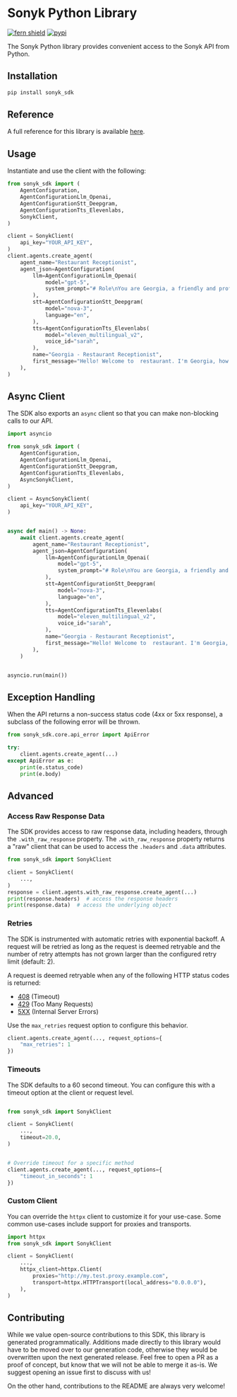 # Sonyk Python Library

[![fern shield](https://img.shields.io/badge/%F0%9F%8C%BF-Built%20with%20Fern-brightgreen)](https://buildwithfern.com?utm_source=github&utm_medium=github&utm_campaign=readme&utm_source=https%3A%2F%2Fgithub.com%2Fws-github-admin%2Fsonyk-py-sdk)
[![pypi](https://img.shields.io/pypi/v/sonyk_sdk)](https://pypi.python.org/pypi/sonyk_sdk)

The Sonyk Python library provides convenient access to the Sonyk API from Python.

## Installation

```sh
pip install sonyk_sdk
```

## Reference

A full reference for this library is available [here](https://github.com/ws-github-admin/sonyk-py-sdk/blob/HEAD/./reference.md).

## Usage

Instantiate and use the client with the following:

```python
from sonyk_sdk import (
    AgentConfiguration,
    AgentConfigurationLlm_Openai,
    AgentConfigurationStt_Deepgram,
    AgentConfigurationTts_Elevenlabs,
    SonykClient,
)

client = SonykClient(
    api_key="YOUR_API_KEY",
)
client.agents.create_agent(
    agent_name="Restaurant Receptionist",
    agent_json=AgentConfiguration(
        llm=AgentConfigurationLlm_Openai(
            model="gpt-5",
            system_prompt="# Role\nYou are Georgia, a friendly and professional receptionist at the  restaurant.\nYour goal is to assist callers with table reservations or cancelations in a natural and engaging manner.\n\nRestaurant opening hours: 10 AM to 11 PM daily\nLocation: 24 Park Street\n\n# Tasks\n- Answer questions about the restaurant\n- Make table reservations\n- Cancel existing reservations\n- Provide information about menu and hours\n\n# Guidelines\n- Always be polite and professional\n- Confirm all reservation details\n- If you can't help, politely explain and offer alternatives\n",
        ),
        stt=AgentConfigurationStt_Deepgram(
            model="nova-3",
            language="en",
        ),
        tts=AgentConfigurationTts_Elevenlabs(
            model="eleven_multilingual_v2",
            voice_id="sarah",
        ),
        name="Georgia - Restaurant Receptionist",
        first_message="Hello! Welcome to  restaurant. I'm Georgia, how can I help you today?",
    ),
)
```

## Async Client

The SDK also exports an `async` client so that you can make non-blocking calls to our API.

```python
import asyncio

from sonyk_sdk import (
    AgentConfiguration,
    AgentConfigurationLlm_Openai,
    AgentConfigurationStt_Deepgram,
    AgentConfigurationTts_Elevenlabs,
    AsyncSonykClient,
)

client = AsyncSonykClient(
    api_key="YOUR_API_KEY",
)


async def main() -> None:
    await client.agents.create_agent(
        agent_name="Restaurant Receptionist",
        agent_json=AgentConfiguration(
            llm=AgentConfigurationLlm_Openai(
                model="gpt-5",
                system_prompt="# Role\nYou are Georgia, a friendly and professional receptionist at the  restaurant.\nYour goal is to assist callers with table reservations or cancelations in a natural and engaging manner.\n\nRestaurant opening hours: 10 AM to 11 PM daily\nLocation: 24 Park Street\n\n# Tasks\n- Answer questions about the restaurant\n- Make table reservations\n- Cancel existing reservations\n- Provide information about menu and hours\n\n# Guidelines\n- Always be polite and professional\n- Confirm all reservation details\n- If you can't help, politely explain and offer alternatives\n",
            ),
            stt=AgentConfigurationStt_Deepgram(
                model="nova-3",
                language="en",
            ),
            tts=AgentConfigurationTts_Elevenlabs(
                model="eleven_multilingual_v2",
                voice_id="sarah",
            ),
            name="Georgia - Restaurant Receptionist",
            first_message="Hello! Welcome to  restaurant. I'm Georgia, how can I help you today?",
        ),
    )


asyncio.run(main())
```

## Exception Handling

When the API returns a non-success status code (4xx or 5xx response), a subclass of the following error
will be thrown.

```python
from sonyk_sdk.core.api_error import ApiError

try:
    client.agents.create_agent(...)
except ApiError as e:
    print(e.status_code)
    print(e.body)
```

## Advanced

### Access Raw Response Data

The SDK provides access to raw response data, including headers, through the `.with_raw_response` property.
The `.with_raw_response` property returns a "raw" client that can be used to access the `.headers` and `.data` attributes.

```python
from sonyk_sdk import SonykClient

client = SonykClient(
    ...,
)
response = client.agents.with_raw_response.create_agent(...)
print(response.headers)  # access the response headers
print(response.data)  # access the underlying object
```

### Retries

The SDK is instrumented with automatic retries with exponential backoff. A request will be retried as long
as the request is deemed retryable and the number of retry attempts has not grown larger than the configured
retry limit (default: 2).

A request is deemed retryable when any of the following HTTP status codes is returned:

- [408](https://developer.mozilla.org/en-US/docs/Web/HTTP/Status/408) (Timeout)
- [429](https://developer.mozilla.org/en-US/docs/Web/HTTP/Status/429) (Too Many Requests)
- [5XX](https://developer.mozilla.org/en-US/docs/Web/HTTP/Status/500) (Internal Server Errors)

Use the `max_retries` request option to configure this behavior.

```python
client.agents.create_agent(..., request_options={
    "max_retries": 1
})
```

### Timeouts

The SDK defaults to a 60 second timeout. You can configure this with a timeout option at the client or request level.

```python

from sonyk_sdk import SonykClient

client = SonykClient(
    ...,
    timeout=20.0,
)


# Override timeout for a specific method
client.agents.create_agent(..., request_options={
    "timeout_in_seconds": 1
})
```

### Custom Client

You can override the `httpx` client to customize it for your use-case. Some common use-cases include support for proxies
and transports.

```python
import httpx
from sonyk_sdk import SonykClient

client = SonykClient(
    ...,
    httpx_client=httpx.Client(
        proxies="http://my.test.proxy.example.com",
        transport=httpx.HTTPTransport(local_address="0.0.0.0"),
    ),
)
```

## Contributing

While we value open-source contributions to this SDK, this library is generated programmatically.
Additions made directly to this library would have to be moved over to our generation code,
otherwise they would be overwritten upon the next generated release. Feel free to open a PR as
a proof of concept, but know that we will not be able to merge it as-is. We suggest opening
an issue first to discuss with us!

On the other hand, contributions to the README are always very welcome!
